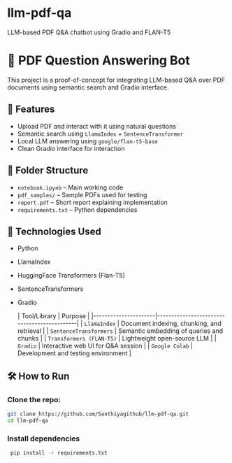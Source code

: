 # llm-pdf-qa
LLM-based PDF Q&amp;A chatbot using Gradio and FLAN-T5

# 📄 PDF Question Answering Bot

This project is a proof-of-concept for integrating LLM-based Q&A over PDF documents using semantic search and Gradio interface.

## 🚀 Features

- Upload PDF and interact with it using natural questions
- Semantic search using `LlamaIndex` + `SentenceTransformer`
- Local LLM answering using `google/flan-t5-base`
- Clean Gradio interface for interaction

## 📁 Folder Structure

- `notebook.ipynb` – Main working code
- `pdf_samples/` – Sample PDFs used for testing
- `report.pdf` – Short report explaining implementation
- `requirements.txt` – Python dependencies

## 🧠 Technologies Used

- Python
- LlamaIndex
- HuggingFace Transformers (Flan-T5)
- SentenceTransformers
- Gradio

  | Tool/Library         | Purpose                                     |
|----------------------|---------------------------------------------|
| `LlamaIndex`         | Document indexing, chunking, and retrieval |
| `SentenceTransformers` | Semantic embedding of queries and chunks |
| `Transformers (FLAN-T5)` | Lightweight open-source LLM             |
| `Gradio`             | Interactive web UI for Q&A session         |
| `Google Colab`       | Development and testing environment        |

## 🛠️ How to Run
   ### Clone the repo:
   ```bash
   git clone https://github.com/Santhiyagithub/llm-pdf-qa.git
   cd llm-pdf-qa
   ```
   
   ### Install dependencies
   ```bash
    pip install -r requirements.txt
   ```

